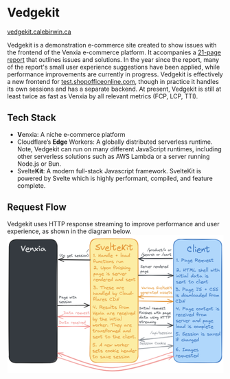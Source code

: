 # Vedgekit

[vedgekit.calebirwin.ca](https://vedgekit.calebirwin.ca/)

Vedgekit is a demonstration e-commerce site created to show issues with the frontend of the Venxia e-commerce platform. It accompanies a [21-page report](./Venxia%20Report%20for%20Guild%20Stationers.pdf) that outlines issues and solutions. In the year since the report, many of the report's small user experience suggestions have been applied, while performance improvements are currently in progress. Vedgekit is effectively a new frontend for [test.shopofficeonline.com](https://test.shopofficeonline.com/), though in practice it handles its own sessions and has a separate backend. At present, Vedgekit is still at least twice as fast as Venxia by all relevant metrics (FCP, LCP, TTI).  

## Tech Stack

- **V**enxia: A niche e-commerce platform
- Cloudflare’s **Edge** Workers: A globally distributed serverless runtime. Note, Vedgekit can run on many different JavaScript runtimes, including other serverless solutions such as AWS Lambda or a server running Node.js or Bun.
- Svelte**Kit**: A modern full-stack Javascript framework. SvelteKit is powered by Svelte which is highly performant, compiled, and feature complete.

## Request Flow

Vedgekit uses HTTP response streaming to improve performance and user experience, as shown in the diagram below.
![alt text](./Vedgekit%20System%20Diagram.png)
